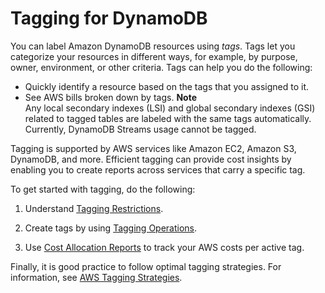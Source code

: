 # Tagging for DynamoDB<a name="Tagging"></a>

 You can label Amazon DynamoDB resources using *tags*\. Tags let you categorize your resources in different ways, for example, by purpose, owner, environment, or other criteria\. Tags can help you do the following: 
+  Quickly identify a resource based on the tags that you assigned to it\. 
+  See AWS bills broken down by tags\. 
**Note**  
 Any local secondary indexes \(LSI\) and global secondary indexes \(GSI\) related to tagged tables are labeled with the same tags automatically\. Currently, DynamoDB Streams usage cannot be tagged\. 

 Tagging is supported by AWS services like Amazon EC2, Amazon S3, DynamoDB, and more\. Efficient tagging can provide cost insights by enabling you to create reports across services that carry a specific tag\. 

 To get started with tagging, do the following: 

1.  Understand [Tagging Restrictions](TaggingRestrictions.md)\. 

1.  Create tags by using [Tagging Operations](Tagging.Operations.md)\. 

1.  Use [Cost Allocation Reports](CostAllocationReports.md) to track your AWS costs per active tag\. 

 Finally, it is good practice to follow optimal tagging strategies\. For information, see [AWS Tagging Strategies](https://d0.awsstatic.com/aws-answers/AWS_Tagging_Strategies.pdf)\. 